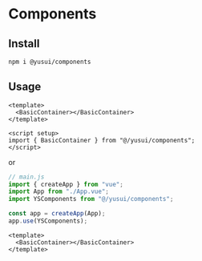 # Components

## Install

```bash
npm i @yusui/components
```

## Usage

```vue
<template>
  <BasicContainer></BasicContainer>
</template>

<script setup>
import { BasicContainer } from "@/yusui/components";
</script>
```

or

```js
// main.js
import { createApp } from "vue";
import App from "./App.vue";
import YSComponents from "@/yusui/components";

const app = createApp(App);
app.use(YSComponents);
```

```vue
<template>
  <BasicContainer></BasicContainer>
</template>
```
